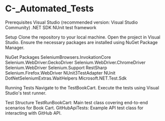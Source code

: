 # C-_Automated_Tests

Prerequisites Visual Studio (recommended version: Visual Studio Community) .NET SDK NUnit test framework

Setup Clone the repository to your local machine. Open the project in Visual Studio. Ensure the necessary packages are installed using NuGet Package Manager.

NuGet Packages SeleniumBrowsers.InvokationCore Selenium.WebDriver.GeckoDriver Selenium.WebDriver.ChromeDriver Selenium.WebDriver Selenium.Support RestSharp Selenium.Firefox.WebDriver NUnit3TestAdapter NUnit DotNetSeleniumExtras.WaitHelpers Microsoft.NET.Test.Sdk

Running Tests Navigate to the TestBookCart. Execute the tests using Visual Studio's test runner.

Test Structure TestRunBookCart: Main test class covering end-to-end scenarios for Book Cart. GitHubApiTests: Example API test class for interacting with GitHub API.
